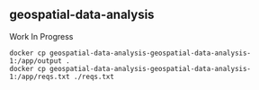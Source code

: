 ## geospatial-data-analysis
Work In Progress

```
docker cp geospatial-data-analysis-geospatial-data-analysis-1:/app/output .
docker cp geospatial-data-analysis-geospatial-data-analysis-1:/app/reqs.txt ./reqs.txt
```
